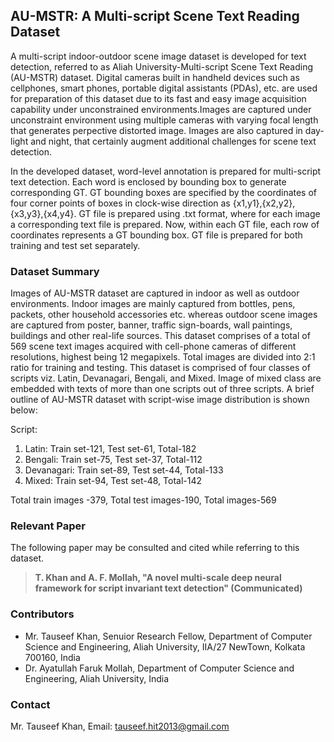 
## AU-MSTR: A Multi-script Scene Text Reading Dataset

A multi-script indoor-outdoor scene image dataset is developed for text detection, referred to as Aliah University-Multi-script Scene Text Reading (AU-MSTR) dataset.
Digital cameras built in handheld devices such as cellphones, smart phones, portable digital assistants (PDAs), etc. are used for preparation of this dataset due to its fast and easy image acquisition capability under unconstrained environments.Images are captured under unconstraint environment using multiple cameras with varying focal length that generates perpective distorted image. Images are also captured in day-light and night, that certainly augment additional challenges for scene text detection.

In the developed dataset, word-level annotation is prepared for multi-script text detection. Each word is enclosed by bounding box to generate corresponding GT. GT bounding boxes are specified by the coordinates of four corner points of boxes in clock-wise direction as {x1,y1},{x2,y2},{x3,y3},{x4,y4}. GT file is prepared using .txt format, where for each image a corresponding text file is prepared. Now, within each GT file, each row of coordinates represents a GT bounding box. GT file is prepared for both training and test set separately. 

### Dataset Summary

Images of AU-MSTR dataset are captured in indoor as well as outdoor environments. Indoor images are mainly captured from bottles, pens, packets, other household accessories etc. whereas outdoor scene images are captured from poster, banner, traffic sign-boards, wall paintings, buildings and other real-life sources. This dataset comprises of a total of 569 scene text images acquired with cell-phone cameras of different resolutions, highest being 12 megapixels. Total images are divided into 2:1 ratio for training and testing. This dataset is comprised of four classes of scripts viz. Latin, Devanagari, Bengali, and Mixed. Image of mixed class are embedded with texts of more than one scripts out of three scripts. A brief outline of AU-MSTR dataset with script-wise image distribution is shown below:

Script:
  1. Latin: Train set-121, Test set-61, Total-182
  2. Bengali: Train set-75, Test set-37, Total-112
  3. Devanagari: Train set-89, Test set-44, Total-133
  4. Mixed: Train set-94, Test set-48, Total-142
  
Total train images -379, Total test images-190, Total images-569


### Relevant Paper
The following paper may be consulted and cited while referring to this dataset.
> **T. Khan and A. F. Mollah, "A novel multi-scale deep neural framework for script invariant text detection" (Communicated)**

### Contributors
- Mr. Tauseef Khan, Senuior Research Fellow, Department of Computer Science and Engineering, Aliah University, IIA/27 NewTown, Kolkata 700160, India
- Dr. Ayatullah Faruk Mollah, 
Department of Computer Science and Engineering, 
Aliah University, India

### Contact
Mr. Tauseef Khan, Email: tauseef.hit2013@gmail.com
